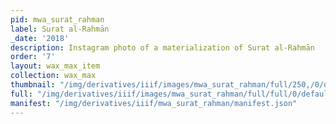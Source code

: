 ```yaml
---
pid: mwa_surat_rahman
label: Surat al-Rahmān
_date: '2018'
description: Instagram photo of a materialization of Surat al-Rahmān
order: '7'
layout: wax_max_item
collection: wax_max
thumbnail: "/img/derivatives/iiif/images/mwa_surat_rahman/full/250,/0/default.jpg"
full: "/img/derivatives/iiif/images/mwa_surat_rahman/full/full/0/default.jpg"
manifest: "/img/derivatives/iiif/mwa_surat_rahman/manifest.json"
---
```

